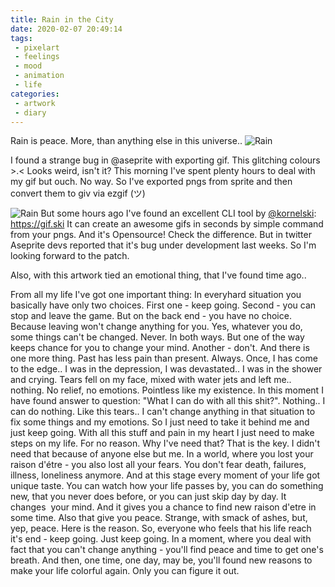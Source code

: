 ```yaml
---
title: Rain in the City
date: 2020-02-07 20:49:14
tags:
 - pixelart
 - feelings
 - mood
 - animation
 - life
categories: 
 - artwork
 - diary
---
```

Rain is peace. More, than anything else in this universe..
![Rain](https://cdna.artstation.com/p/assets/images/images/024/033/156/original/leksi-reppo-rainy2.gif)
<!-- more -->
I found a strange bug in @aseprite
 with exporting gif.
This glitching colours  >.<
Looks weird, isn't it?
This morning I've spent plenty hours to deal with my gif but ouch. No way. So I've exported pngs from sprite and then convert them to giv via ezgif (ツ) 

![Rain](https://i.imgur.com/ru1nfvx.gif)
But some hours ago I've found an excellent CLI tool by [@kornelski](https://twitter.com/kornelski): https://gif.ski 
It can create an awesome gifs in seconds by simple command from your pngs. And it's Opensource!
Check the difference.
But in twitter Aseprite devs reported that it's bug under development last weeks. So I'm looking forward to the patch.

Also, with this artwork tied an emotional thing, that I've found time ago..

From all my life I've got one important thing: 
In everyhard situation you basically have only two choices. First one - keep going. Second - you can stop and leave the game. But on the back end - you have no choice. Because leaving won't change anything for you.
Yes, whatever you do, some things can't be changed. Never. In both ways. But one of the way keeps chance for you to change your mind. Another - don't.
And there is one more thing. Past has less pain than present. Always.
Once, I has come to the edge.. I was in the depression, I was devastated.. I was in the shower and crying. Tears fell on my face, mixed with water jets and left me.. nothing. No relief, no emotions. Pointless like my existence.
In this moment I have found answer to question: "What I can do with all this shit?". Nothing.. I can do nothing. Like this tears.. I can't change anything in that situation to fix some things and my emotions. So I just need to take it behind me and just keep going. With all this stuff and pain in my heart I just need to make steps on my life. For no reason. Why I've need that? That is the key. I didn't need that because of anyone else but me. In a world, where you lost your raison d'étre - you also lost all your fears. You don't fear death, failures, illness, loneliness anymore. And at this stage every moment of your life got unique taste. You can watch how your life passes by, you can do something new, that you never does before, or you can just skip day by day. It changes  your mind. And it gives you a chance to find new raison d'etre in some time. Also that give you peace. Strange, with smack of ashes, but, yep, peace.
Here is the reason.
So, everyone who feels that his life reach it's end - keep going. Just keep going. In a moment, where you deal with fact that you can't change anything - you'll find peace and time to get one's breath. And then, one time, one day, may be, you'll found new reasons to make your life colorful again.
Only you can figure it out.

